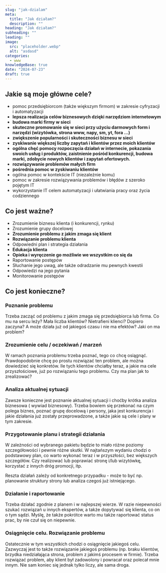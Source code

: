 ```yaml
---
slug: "jak-dzialam"
meta:
  title: "Jak działam?"
  description: ""
heading: "Jak działam?"
subheading: ""
leading: ""
image:
  src: "placeholder.webp"
  alt: "asdasd"
categories:
  - www
knowledgeBase: true
date: "2024-07-23"
draft: true
---
```


## Jakie są moje główne cele?

- pomoc przedsiębiorcom (także większym firmom) w zakresie cyfryzacji i automatyzacji
- **lepsza realizacja celów biznesowych dzięki narzędziom internetowym**
- **budowa marki firmy w sieci**
- **skuteczne promowanie się w sieci przy użyciu darmowych form i narzędzi (wizytówka, strona www, napy, sm, yt, fora …)**
- **zwiększenie popularności i skuteczności biznesu w sieci**
- **zyskiwanie większej liczby zapytań i klientów przez moich klientów**
- **ogólna chęć pomocy rozpoczęcia działań w internecie, pokazania swoich usług i produktów, zaistnienie pośród konkurencji, budowa marki, zdobycie nowych klientów i zapytań ofertowych.**
- **rozwiązywanie problemów małych firm**
- **pośrednia pomoc w zyskiwaniu klientów**
- ogólna pomoc w kontekście IT (niezależnie komu)
- pomoc w zakresie rozwiązywania problemów i błędów z szeroko pojętym IT
- wykorzystanie IT celem automatyzacji i ułatwiania pracy oraz życia codziennego

## Co jest ważne?

- Zrozumienie biznesu klienta (i konkurencji, rynku)
- Zrozumienie grupy docelowej
- **Zrozumienie problemu z jakim zmaga się klient**
- **Rozwiązanie problemu klienta**
- Odpowiedni plan i strategia działania
- **Edukacja klienta**
- **Opieka i wyręczenie go możliwie we wszystkim co się da**
- Raportowanie postępów
- Słuchanie jego uwag, ale także odradzanie mu pewnych kwestii
- Odpowiedzi na jego pytania
- Monitorowanie postępów

## Co jest konieczne?

### Poznanie problemu

Trzeba zacząć od problemu z jakim zmaga się przedsiębiorca lub firma. Co mu na sercu leży? Mała liczba klientów? Nietrafieni klienci? Dopiero zaczyna? A może działa już od jakiegoś czasu i nie ma efektów? Jaki on ma problem?

### Zrozumienie celu / oczekiwań / marzeń

W ramach poznania problemu trzeba poznać, tego co chcę osiągnąć. Prawdopodobnie chcę po prostu rozwiązać ten problem, ale można dowiedzieć się konkretów. Ile tych klientów chciałby teraz, a jakie ma cele przyszłościowe, już po rozwiązaniu tego problemu. Czy ma plan jak to zrealizować?

### Analiza aktualnej sytuacji

Zawsze konieczne jest poznanie aktualnej sytuacji i choćby krótka analiza biznesowa ( wywiad biznesowy). Trzeba bowiem się przekonać na czym polega biznes, poznać grupę docelową i persony, jaka jest konkurencja i jakie działania już zostały przeprowadzone, a także jakie są cele i plany w tym zakresie.

### Przygotowanie planu i strategii działania

W zależności od wybranego pakietu będzie to miało różne poziomy szczegółowości i pewnie różne skutki. W najtańszym wydaniu chodzi o podstawowy plan, co warto wykonać teraz i w przyszłości, bez większych szczegółów. Czy realizować lub poprawiać stronę i/lub wizytówkę, korzystać z innych dróg promocji, itp.

Reszta działań zależy od konkretnego przypadku - może to być np. planowanie struktury strony lub analiza czegoś już istniejącego.

### Działanie i raportowanie

Trzeba działać zgodnie z planem i w najlepszej wierze. W razie niepewności szukać rozwiązań u innych ekspertów, a także dopytywać się klienta, co on o tym sądzi. Myślę, że także pokrótce warto mu także raportować status prac, by nie czuł się on niepewnie.

### Osiągnięcie celu. Rozwiązanie problemu

Ostatecznie w tym wszystkich chodzi o osiągnięcie jakiegoś celu. Zazwyczaj jest to także rozwiązanie jakiegoś problemu (np. braku klientów, brzydka niedziałająca strona, problem z jakimś procesem w firmie). Trzeba rozwiązać problem, aby klient był zadowolony i powracał oraz polecał mnie innym. Nie sam koniec się jednak tylko liczy, ale sama droga.
